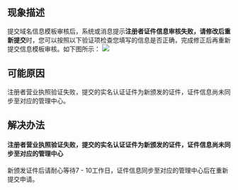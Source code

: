 ## 现象描述
提交域名信息模板审核后，系统或消息提示**注册者证件信息审核失败，请修改后重新提交**时，您可以按照以下验证项检查您填写的信息是否正确，完成修正后再重新提交信息模板审核。如下图所示：
![](https://qcloudimg.tencent-cloud.cn/raw/10472bdfdb5431d2a5f68b98cbc53048.png)

## 可能原因
注册者营业执照验证失败，提交的实名认证证件为新颁发的证件，证件信息尚未同步至对应的管理中心。

## 解决办法
#### 注册者营业执照验证失败，提交的实名认证证件为新颁发的证件，证件信息尚未同步至对应的管理中心
新颁发证件后请耐心等待7 - 10工作日，证件信息同步至对应的管理中心后在重新提交申请。

